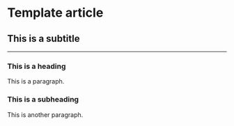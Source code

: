 # Template article
## This is a subtitle
---

### This is a heading

This is a paragraph.

### This is a subheading

This is another paragraph.

